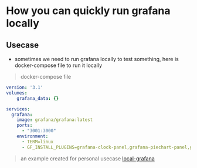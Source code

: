 # How you can quickly run grafana locally

## Usecase

- sometimes we need to run grafana locally to test something, here is docker-compose file to run it locally

> docker-compose file

```yaml
version: '3.1'
volumes:
    grafana_data: {}

services:
  grafana:
    image: grafana/grafana:latest
    ports:
      - "3001:3000"
    environment:
      - TERM=linux
      - GF_INSTALL_PLUGINS=grafana-clock-panel,grafana-piechart-panel,grafana-polystat-panel,vertica-grafana-datasource
```

> an example created for personal usecase [local-grafana](https://github.com/nomansadiq11/local-grafana)
